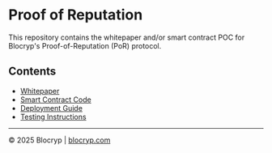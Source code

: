 # Proof of Reputation

This repository contains the whitepaper and/or smart contract POC for Blocryp's Proof-of-Reputation (PoR) protocol.

## Contents

- [Whitepaper](docs/whitepaper.md)
- [Smart Contract Code](docs/smart-contract-code.md)
- [Deployment Guide](docs/deployment.md)
- [Testing Instructions](docs/testing.md)

---

© 2025 Blocryp | [blocryp.com](https://blocryp.com)

<script type="application/ld+json">
{
  "@context": "https://schema.org",
  "@type": "TechArticle",
  "headline": "Proof of Reputation Whitepaper and POC",
  "author": {
    "@type": "Person",
    "name": "Narinder Sharma",
    "url": "https://www.linkedin.com/in/narinder-sharma"
  },
  "publisher": {
    "@type": "Organization",
    "name": "Blocryp",
    "url": "https://blocryp.com"
  },
  "datePublished": "2025-07-05",
  "mainEntityOfPage": "https://github.com/yourusername/proof-of-reputation"
}
</script>
